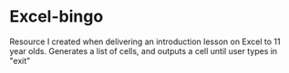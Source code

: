 # Excel-bingo
Resource I created when delivering an introduction lesson on Excel to 11 year olds. Generates a list of cells, and outputs a cell until user types in "exit"
